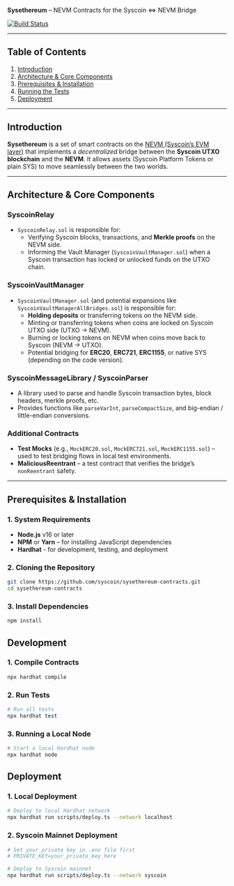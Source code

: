 **Sysethereum** – NEVM Contracts for the Syscoin <=> NEVM Bridge

[![Build Status](https://travis-ci.com/syscoin/sysethereum-contracts.svg?branch=master)](https://travis-ci.com/syscoin/sysethereum-contracts)

---

## Table of Contents

1. [Introduction](#introduction)
2. [Architecture & Core Components](#architecture--core-components)
3. [Prerequisites & Installation](#prerequisites--installation)
4. [Running the Tests](#running-the-tests)
5. [Deployment](#deployment)

---

## Introduction

**Sysethereum** is a set of smart contracts on the [NEVM (Syscoin’s EVM layer)](https://syscoin.org) that implements a _decentralized_ bridge between the **Syscoin UTXO blockchain** and the **NEVM**. It allows assets (Syscoin Platform Tokens or plain SYS) to move seamlessly between the two worlds.

---

## Architecture & Core Components

### SyscoinRelay

- `SyscoinRelay.sol` is responsible for:
  - Verifying Syscoin blocks, transactions, and **Merkle proofs** on the NEVM side.
  - Informing the Vault Manager (`SyscoinVaultManager.sol`) when a Syscoin transaction has locked or unlocked funds on the UTXO chain.

### SyscoinVaultManager

- `SyscoinVaultManager.sol` (and potential expansions like `SyscoinVaultManagerAllBridges.sol`) is responsible for:
  - **Holding deposits** or transferring tokens on the NEVM side.
  - Minting or transferring tokens when coins are locked on Syscoin UTXO side (UTXO -> NEVM).
  - Burning or locking tokens on NEVM when coins move back to Syscoin (NEVM -> UTXO).
  - Potential bridging for **ERC20**, **ERC721**, **ERC1155**, or native SYS (depending on the code version).

### SyscoinMessageLibrary / SyscoinParser

- A library used to parse and handle Syscoin transaction bytes, block headers, merkle proofs, etc.
- Provides functions like `parseVarInt`, `parseCompactSize`, and big-endian / little-endian conversions.

### Additional Contracts

- **Test Mocks** (e.g., `MockERC20.sol`, `MockERC721.sol`, `MockERC1155.sol`) – used to test bridging flows in local test environments.
- **MaliciousReentrant** – a test contract that verifies the bridge’s `nonReentrant` safety.

---

## Prerequisites & Installation

### 1. System Requirements

- **Node.js** v16 or later
- **NPM** or **Yarn** – for installing JavaScript dependencies
- **Hardhat** - for development, testing, and deployment

### 2. Cloning the Repository

```bash
git clone https://github.com/syscoin/sysethereum-contracts.git
cd sysethereum-contracts
```

### 3. Install Dependencies

```bash
npm install
```

## Development

### 1. Compile Contracts

```bash
npx hardhat compile
```

### 2. Run Tests

```bash
# Run all tests
npx hardhat test

```

### 3. Running a Local Node

```bash
# Start a local Hardhat node
npx hardhat node
```

## Deployment

### 1. Local Deployment

```bash
# Deploy to local Hardhat network
npx hardhat run scripts/deploy.ts --network localhost
```

### 2. Syscoin Mainnet Deployment

```bash
# Set your private key in .env file first
# PRIVATE_KEY=your_private_key_here

# Deploy to Syscoin mainnet
npx hardhat run scripts/deploy.ts --network syscoin
```
